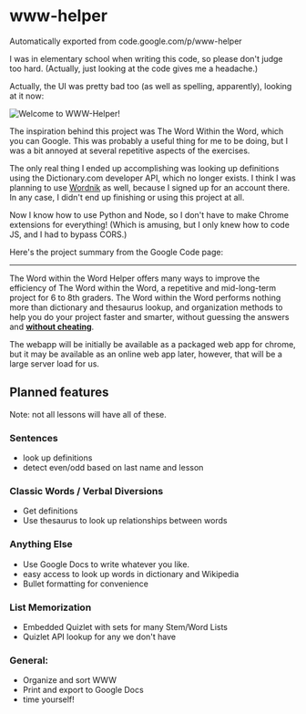 # www-helper
Automatically exported from code.google.com/p/www-helper

I was in elementary school when writing this code, so please don't judge too hard. (Actually,
just looking at the code gives me a headache.)

Actually, the UI was pretty bad too (as well as spelling, apparently), looking at it now:

![Welcome to WWW-Helper!](http://i.imgur.com/GO0uu2B.jpg)

The inspiration behind this project was The Word Within the Word, which you can Google. This was probably
a useful thing for me to be doing, but I was a bit annoyed at several repetitive aspects of the exercises.

The only real thing I ended up accomplishing was looking up definitions using the Dictionary.com developer
API, which no longer exists. I think I was planning to use [Wordnik](https://www.wordnik.com/) as well,
because I signed up for an account there. In any case, I didn't end up finishing or using this project at all. 

Now I know how to use Python and Node, so I don't have to make Chrome extensions for everything!
(Which is amusing, but I only knew how to code JS, and I had to bypass CORS.)

Here's the project summary from the Google Code page:

---

The Word within the Word Helper offers many ways to improve the efficiency of The Word within the Word,
a repetitive and mid-long-term project for 6 to 8th graders. The Word within the Word performs nothing 
more than dictionary and thesaurus lookup, and organization methods to help you do your project faster
and smarter, without guessing the answers and 
**[without cheating](https://github.com/gengkev/www-helper/wiki/Cheating)**.

The webapp will be initially be available as a packaged web app for chrome, but it may be available as 
an online web app later, however, that will be a large server load for us.

Planned features
----------------
Note: not all lessons will have all of these.

### Sentences
  * look up definitions
  * detect even/odd based on last name and lesson

### Classic Words / Verbal Diversions
  * Get definitions
  * Use thesaurus to look up relationships between words

### Anything Else
  * Use Google Docs to write whatever you like.
  * easy access to look up words in dictionary and Wikipedia
  * Bullet formatting for convenience

### List Memorization
  * Embedded Quizlet with sets for many Stem/Word Lists
  * Quizlet API lookup for any we don't have

### General:
  * Organize and sort WWW
  * Print and export to Google Docs
  * time yourself!
